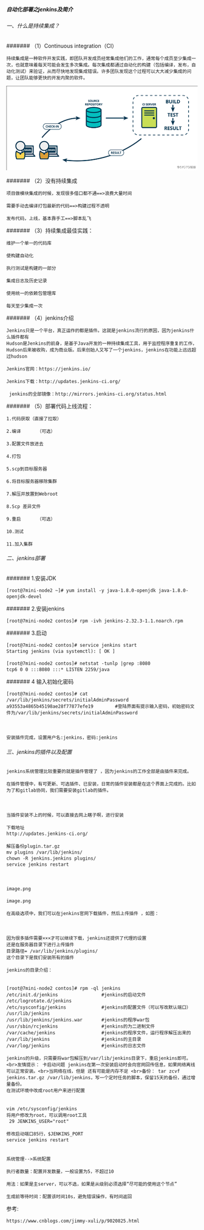 ##### 自动化部署之jenkins及简介
###### 一、什么是持续集成？

####### （1）Continuous integration（CI）

    持续集成是一种软件开发实践，即团队开发成员经常集成他们的工作，通常每个成员至少集成一次，也就意味着每天可能会发生多次集成。每次集成都通过自动化的构建（包括编译，发布，自动化测试）来验证，从而尽快地发现集成错误。许多团队发现这个过程可以大大减少集成的问题，让团队能够更快的开发内聚的软件。

![image.png](refer/jenkins-refer.png)

####### （2）没有持续集成

    项目做模块集成的时候，发现很多借口都不通==>浪费大量时间
    
    需要手动去编译打包最新的代码==>构建过程不透明
    
    发布代码，上线，基本靠手工==>脚本乱飞

 

####### （3）持续集成最佳实践：

    维护一个单一的代码库
    
    使构建自动化
    
    执行测试是构建的一部分
    
    集成日志及历史记录
    
    使用统一的依赖包管理库
    
    每天至少集成一次

 

####### （4）jenkins介绍

    Jenkins只是一个平台，真正运作的都是插件。这就是jenkins流行的原因，因为jenkins什么插件都有 
    Hudson是Jenkins的前身，是基于Java开发的一种持续集成工具，用于监控程序重复的工作，Hudson后来被收购，成为商业版。后来创始人又写了一个jenkins，jenkins在功能上远远超过hudson
    
    Jenkins官网：https://jenkins.io/
    
    Jenkins下载：http://updates.jenkins-ci.org/
    
     jenkins的全部镜像：http://mirrors.jenkins-ci.org/status.html

 

####### （5）部署代码上线流程：

    1.代码获取（直接了拉取）
    
    2.编译      （可选）
    
    3.配置文件放进去
    
    4.打包
    
    5.scp到目标服务器
    
    6.将目标服务器移除集群
    
    7.解压并放置到Webroot
    
    8.Scp 差异文件
    
    9.重启      （可选）
    
    10.测试
    
    11.加入集群

 

###### 二、jenkins部署

####### 1.安装JDK 

    [root@7mini-node2 ~]# yum install -y java-1.8.0-openjdk java-1.8.0-openjdk-devel
####### 2.安装jenkins

    [root@7mini-node2 contos]# rpm -ivh jenkins-2.32.3-1.1.noarch.rpm
####### 3.启动

    [root@7mini-node2 contos]# service jenkins start
    Starting jenkins (via systemctl): [ OK ]
     
    [root@7mini-node2 contos]# netstat -tunlp |grep :8080
    tcp6 0 0 :::8080 :::* LISTEN 2259/java
####### 4  输入初始化密码

    [root@7mini-node2 contos]# cat /var/lib/jenkins/secrets/initialAdminPassword
    a93553a4865b45198ae28f77877efe19        #登陆界面有提示输入密码，初始密码文件为/var/lib/jenkins/secrets/initialAdminPassword
　



    安装插件完成，设置用户名:jenkins，密码:jenkins



###### 三、jenkins的插件以及配置

    jenkins系统管理比较重要的就是插件管理了 ，因为jenkins的工作全部是由插件来完成。
    
    在插件管理中，有可更新、可选插件、已安装，日常的插件安装都是在这个界面上完成的。比如为了和gitlab协同，我们需要安装gitlab的插件。

 

    当插件安装不上的时候，可以直接去网上瞎子啊，进行安装
    
    下载地址
    http://updates.jenkins-ci.org/
     
    解压备份plugin.tar.gz
    mv plugins /var/lib/jenkins/
    chown -R jenkins.jenkins plugins/
    service jenkins restart
　　

    image.png
    
    image.png

    在高级选项中，我们可以在jenkins官网下载插件，然后上传插件 ，如图：
    
    
    
    因为很多插件需要×××才可以继续下载，jenkins还提供了代理的设置
    还是在服务器目录下进行上传插件
    目录路径= /var/lib/jenkins/plugins/
    这个目录下是我们安装所有的插件
    
    jenkins的目录介绍：
    
    
    [root@7mini-node2 contos]# rpm -ql jenkins
    /etc/init.d/jenkins                #jenkins的启动文件
    /etc/logrotate.d/jenkins
    /etc/sysconfig/jenkins             #jenkins的配置文件（可以写改默认端口）
    /usr/lib/jenkins                  
    /usr/lib/jenkins/jenkins.war       #jenkins的程序war包
    /usr/sbin/rcjenkins                #jenkins的为二进制文件
    /var/cache/jenkins                 #jenkins的程序文件，运行程序解压出来的
    /var/lib/jenkins                   #jenkins的主目录
    /var/log/jenkins                   #jenkins的日志文件
    
    jenkins的升级，只需要将war包解压到/var/lib/jenkins目录下，重启jenkins即可。 <br>友情提示： 卡启动问题 jenkins在第一次安装启动时会向官网回传信息，如果网络离线可以正常安装。<br>当网络在线，但是 还有可能是内存不足 <br>备份： tar zcvf jenkins.tar.gz /var/lib/jenkins，写一个定时任务的脚本，保留15天的备份，通过增量备份。
    在测试环境中改成root用户来进行配置
    
    
    vim /etc/sysconfig/jenkins
    将用户修改为root，可以调用root工具
     29 JENKINS_USER="root"
     
    修改启动端口85行，$JENKINS_PORT
    service jenkins restart
    　　
    
    系统管理-->系统配置
    
    执行者数量：配置并发数量，一般设置为5，不超过10
    
    用法：如果是主server，可以不选，如果是从级别必须选择“尽可能的使用这个节点”
    
    生成前等待时间：配置该时间10s，避免错误操作，有时间返回
    
参考:

    https://www.cnblogs.com/jimmy-xuli/p/9020825.html

 